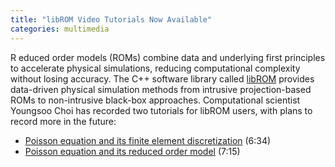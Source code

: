 ```yaml
---
title: "libROM Video Tutorials Now Available"
categories: multimedia
---
```


R educed order models (ROMs) combine data and underlying first principles to accelerate physical simulations, reducing computational complexity without losing accuracy. The C++ software library called [libROM](https://github.com/LLNL/librom) provides data-driven physical simulation methods from intrusive projection-based ROMs to non-intrusive black-box approaches. Computational scientist Youngsoo Choi has recorded two tutorials for libROM users, with plans to record more in the future:

- [Poisson equation and its finite element discretization](https://youtu.be/YaZPtlbGay4) (6:34)
- [Poisson equation and its reduced order model](https://youtu.be/YlFrBP31riA) (7:15)
